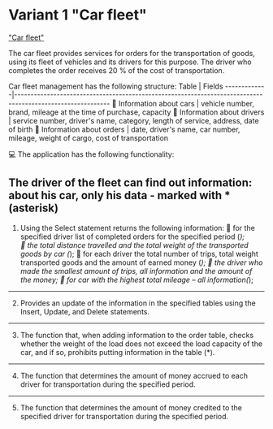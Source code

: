 # Variant 1 "Car fleet"
["Car fleet"](https://docs.google.com/document/d/10ehak4I5c0Vl53EqSSB33n9ijM-K8qSVYNXO3AeCq50/edit?usp=sharing)

The car fleet provides services for orders for the transportation of goods, using its fleet of vehicles and its drivers for this purpose. The driver who completes the order receives 20 % of the cost of transportation.

Car fleet management has the following structure:
Table | Fields
-------------|----------------------------------------------------------------------------------------------------------- 
🚙 Information about cars | vehicle number, brand, mileage at the time of purchase, capacity
🧔 Information about drivers | service number, driver's name, category, length of service, address, date of birth
📃 Information about orders | date, driver's name, car number, mileage, weight of cargo, cost of transportation

💻 The application has the following functionality:

The driver of the fleet can find out information: about his car, only his data - marked with * (asterisk)
----------------------------------------------------------------------------------------------------------
1. Using the Select statement returns the following information:
  📌 for the specified driver list of completed orders for the specified period (*);                                                     
  📌 the total distance travelled and the total weight of the transported goods by car (*);
  📌 for each driver the total number of trips, total weight transported goods and the amount of earned money (*);
  📌 the driver who made the smallest amount of trips, all information and the amount of the money;
  📌 for car with the highest total mileage – all information(*); 
-----------------------------------------------------------------------------------------------------------  
2. Provides an update of the information in the specified tables using the Insert, Update, and Delete statements.
----------------------------------------------------------------------------------------------------------- 
3. The function that, when adding information to the order table,
checks whether the weight of the load does not exceed the load capacity of the car, and if so, prohibits putting information in the table (*).
----------------------------------------------------------------------------------------------------------- 
4. The function that determines the amount of money accrued to each driver for transportation during the specified period.
----------------------------------------------------------------------------------------------------------- 
5. The function that determines the amount of money credited to the specified driver for transportation during the specified period.
